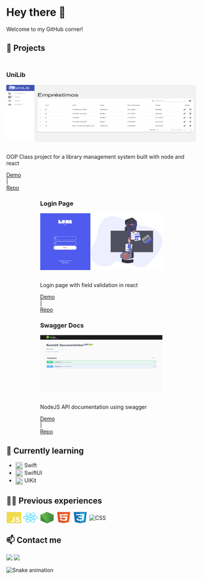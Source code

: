 
# Hey there 👋

Welcome to my GitHub corner!

## 🚀 Projects

<div style="margin-top: 25px">
  <div style="display: flex; justify-content: space-around; flex-wrap: wrap;">
    <div style="display: flex; flex-direction: column">
      <h3>UniLib</h3>
      <img height="150" src="https://raw.githubusercontent.com/laisbastosbg/laisbastosbg/main/.github/images/emprestimos.png" /> </br>
      <p>OOP Class project for a library management system built with node and react</p>
      <a target="_blank" href="https://uni-lib.vercel.app/emprestimos" >Demo</a> | 
      <a target="_blank" href="https://github.com/laisbastosbg/UniLib/tree/develop" >Repo</a>
    </div>
    <div style="display: flex; justify-content: space-between; flex-direction: column;">
      <h3>Login Page</h3>
      <img height="150" src="https://raw.githubusercontent.com/laisbastosbg/laisbastosbg/main/.github/images/grab.png"></br>
      <p>Login page with field validation in react</p>
      <a target="_blank" href="https://grab-pagina-de-login-puce.vercel.app/">Demo</a> | 
      <a target="_blank" href="https://github.com/laisbastosbg/grab-pagina-de-login/tree/develop" >Repo</a>
    </div>
    <div style="display: flex; justify-content: space-between; flex-direction: column;">
      <h3>Swagger Docs</h3>
      <img height="150" src="https://raw.githubusercontent.com/laisbastosbg/laisbastosbg/main/.github/images/rentalx-docs.png"></br>
      <p>NodeJS API documentation using swagger</p>
      <a target="_blank" href="https://rentalx-symmetrical-winner.herokuapp.com/api-docs/">Demo</a> | 
      <a target="_blank" href="https://github.com/laisbastosbg/grab-pagina-de-login/tree/develop" >Repo</a>
    </div>
  </div>
</div>

## 🌱 Currently learning

<ul>
  <li>
    <img title="Swift" align="center" height="20" width="20" src="https://cdn.jsdelivr.net/gh/devicons/devicon/icons/swift/swift-original.svg" /> Swift
  </li>

  <li>
    <img title="SwiftUI" align="center" height="20" width="20" src="https://developer.apple.com/assets/elements/icons/swiftui/swiftui-96x96_2x.png" /> SwiftUI
  </li>

  <li>
    <img title="UIKit" align="center" height="20" width="20" src="https://getuikit.com/images/uikit-logo-large.svg" /> UIKit
  </li>
</ul>

## 👩‍💻 Previous experiences
  <div>   
   <img align="center" alt="Js" title="JavaScript" height="30" width="40" src="https://raw.githubusercontent.com/devicons/devicon/master/icons/javascript/javascript-plain.svg">
  <img align="center" alt="React" title="React" height="30" width="40" src="https://raw.githubusercontent.com/devicons/devicon/master/icons/react/react-original.svg">
  <img align="center" alt="NodeJS" title="NodeJS" height="30" width="40" src="https://raw.githubusercontent.com/devicons/devicon/master/icons/nodejs/nodejs-original.svg">
  <img align="center" alt="HTML" title="HTML5" height="30" width="40" src="https://raw.githubusercontent.com/devicons/devicon/master/icons/html5/html5-original.svg">
  <img align="center" alt="CSS" title="CSS3" height="30" width="40" src="https://raw.githubusercontent.com/devicons/devicon/master/icons/css3/css3-original.svg"> 
   <img align="center" alt="CSS" title="CSS3" height="40" width="40" src="https://cdn.jsdelivr.net/gh/devicons/devicon/icons/php/php-plain.svg" />
</div>

## 📫 Contact me
<a href = "mailto:lais2bg@gmail.com"><img src="https://img.shields.io/badge/-Gmail-%23333?style=for-the-badge&logo=gmail&logoColor=white" target="_blank"></a>
  <a href="https://www.linkedin.com/in/lais-godinho" target="_blank"><img src="https://img.shields.io/badge/-LinkedIn-%230077B5?style=for-the-badge&logo=linkedin&logoColor=white" target="_blank"></a>

  ![Snake animation](https://github.com/laisbastosbg/laisbastosbg/blob/output/github-contribution-grid-snake.svg)
